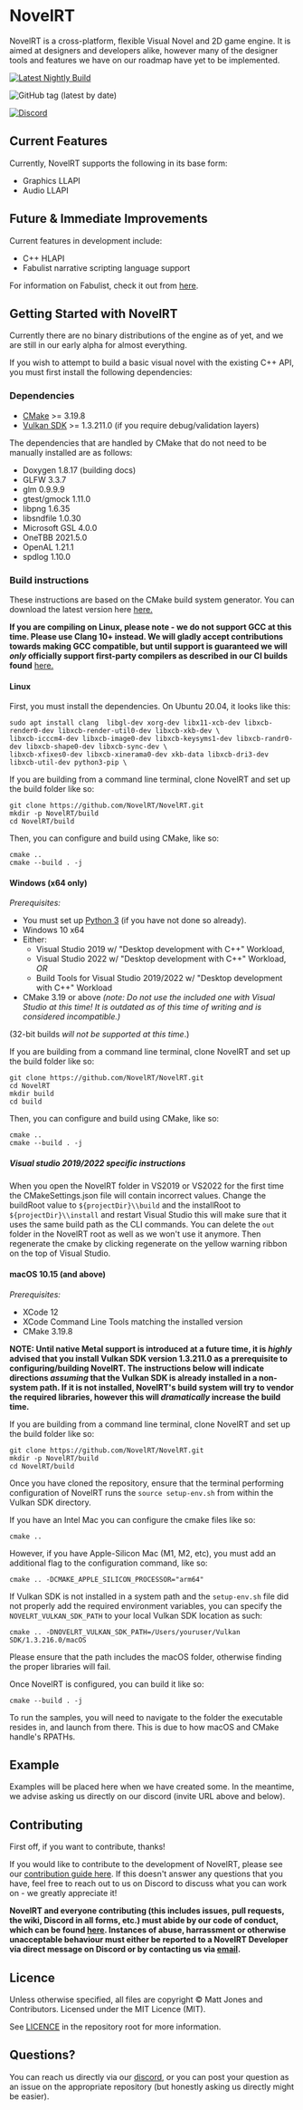 NovelRT
=======

NovelRT is a cross-platform, flexible Visual Novel and 2D game engine. It is aimed at designers and developers alike, however many of the designer tools and features we have on our roadmap have yet to be implemented.

[![Latest Nightly Build](https://img.shields.io/github/workflow/status/novelrt/NovelRT/Continuous%20Integration%20v2/main?label=Nightly%20Build&style=plastic)](https://github.com/novelrt/NovelRT/actions/workflows/build-system.yml)

![GitHub tag (latest by date)](https://img.shields.io/github/v/tag/novelrt/NovelRT?color=blueviolet&label=Latest%20Release&style=plastic)

[![Discord](https://discordapp.com/api/guilds/543898968380145675/widget.png?style=banner2)](https://discord.novelrt.dev/)

## Current Features

Currently, NovelRT supports the following in its base form:
- Graphics LLAPI
- Audio LLAPI

## Future & Immediate Improvements

Current features in development include:
- C++ HLAPI
- Fabulist narrative scripting language support

For information on Fabulist, check it out from [here](https://github.com/novelrt/fabulist).

## Getting Started with NovelRT

Currently there are no binary distributions of the engine as of yet, and we are still in our early alpha for almost everything.

If you wish to attempt to build a basic visual novel with the existing C++ API, you must first install the following dependencies:

### Dependencies
- [CMake](https://cmake.org/download/) >= 3.19.8
- [Vulkan SDK](https://vulkan.lunarg.com) >= 1.3.211.0 (if you require debug/validation layers)



The dependencies that are handled by CMake that do not need to be manually installed are as follows:

- Doxygen 1.8.17 (building docs)
- GLFW 3.3.7
- glm 0.9.9.9
- gtest/gmock 1.11.0
- libpng 1.6.35
- libsndfile 1.0.30
- Microsoft GSL 4.0.0
- OneTBB 2021.5.0
- OpenAL 1.21.1
- spdlog 1.10.0

### Build instructions

These instructions are based on the CMake build system generator. You can download the latest version here [here.](https://cmake.org/download/)

**If you are compiling on Linux, please note - we do not support GCC at this time. Please use Clang 10+ instead. We will gladly accept contributions towards making GCC compatible, but until support is guaranteed we will _only_ officially support first-party compilers as described in our CI builds found** [here.](https://github.com/novelrt/NovelRT/blob/6d9caf2cb2426f6d3661575c7dbd24014d4260b9/.github/workflows/build-system.yml)


#### Linux

First, you must install the dependencies. On Ubuntu 20.04, it looks like this:
```
sudo apt install clang  libgl-dev xorg-dev libx11-xcb-dev libxcb-render0-dev libxcb-render-util0-dev libxcb-xkb-dev \
libxcb-icccm4-dev libxcb-image0-dev libxcb-keysyms1-dev libxcb-randr0-dev libxcb-shape0-dev libxcb-sync-dev \
libxcb-xfixes0-dev libxcb-xinerama0-dev xkb-data libxcb-dri3-dev libxcb-util-dev python3-pip \
```

If you are building from a command line terminal, clone NovelRT and set up the build folder like so:
```
git clone https://github.com/NovelRT/NovelRT.git
mkdir -p NovelRT/build
cd NovelRT/build
```

Then, you can configure and build using CMake, like so:
```
cmake ..
cmake --build . -j
```

#### Windows (x64 only)
_Prerequisites:_
- You must set up [Python 3](https://docs.python.org/3/using/windows.html#the-full-installer) (if you have not done so already).
- Windows 10 x64
- Either:
  - Visual Studio 2019 w/ "Desktop development with C++" Workload,
  - Visual Studio 2022 w/ "Desktop development with C++" Workload,
  _OR_
  - Build Tools for Visual Studio 2019/2022 w/ "Desktop development with C++" Workload
- CMake 3.19 or above
_(note: Do not use the included one with Visual Studio at this time! It is outdated as of this time of writing and is considered incompatible.)_

(32-bit builds _will not be supported at this time_.)

If you are building from a command line terminal, clone NovelRT and set up the build folder like so:
```
git clone https://github.com/NovelRT/NovelRT.git
cd NovelRT
mkdir build
cd build
```

Then, you can configure and build using CMake, like so:
```
cmake ..
cmake --build . -j
```

##### Visual studio 2019/2022 specific instructions

When you open the NovelRT folder in VS2019 or VS2022 for the first time the CMakeSettings.json file will contain incorrect values.
Change the buildRoot value to `${projectDir}\\build` and the installRoot to `${projectDir}\\install` and restart Visual Studio this will make sure that it uses the same build path as the CLI commands.
You can delete the `out` folder in the NovelRT root as well as we won't use it anymore.
Then regenerate the cmake by clicking regenerate on the yellow warning ribbon on the top of Visual Studio.


#### macOS 10.15 (and above)
_Prerequisites:_
- XCode 12
- XCode Command Line Tools matching the installed version
- CMake 3.19.8

**NOTE: Until native Metal support is introduced at a future time, it is _highly_ advised that you install Vulkan SDK version 1.3.211.0 as a prerequisite to configuring/building NovelRT. The instructions below will indicate directions _assuming_ that the Vulkan SDK is already installed in a non-system path. If it is not installed, NovelRT's build system will try to vendor the required libraries, however this will _dramatically_ increase the build time.**

If you are building from a command line terminal, clone NovelRT and set up the build folder like so:
```
git clone https://github.com/NovelRT/NovelRT.git
mkdir -p NovelRT/build
cd NovelRT/build
```

Once you have cloned the repository, ensure that the terminal performing configuration of NovelRT runs the `source setup-env.sh` from within the Vulkan SDK directory.

If you have an Intel Mac you can configure the cmake files like so:
```
cmake ..
```
However, if you have Apple-Silicon Mac (M1, M2, etc), you must add an additional flag to the configuration command, like so:
```
cmake .. -DCMAKE_APPLE_SILICON_PROCESSOR="arm64"
```

If Vulkan SDK is not installed in a system path and the `setup-env.sh` file did not properly add the required environment variables, you can specify the `NOVELRT_VULKAN_SDK_PATH` to your local Vulkan SDK location as such:
```
cmake .. -DNOVELRT_VULKAN_SDK_PATH=/Users/youruser/Vulkan SDK/1.3.216.0/macOS
```
Please ensure that the path includes the macOS folder, otherwise finding the proper libraries will fail.

Once NovelRT is configured, you can build it like so:
```
cmake --build . -j
```

To run the samples, you will need to navigate to the folder the executable resides in, and
launch from there. This is due to how macOS and CMake handle's RPATHs.


## Example
Examples will be placed here when we have created some. In the meantime, we advise asking us directly on our discord (invite URL above and below).

## Contributing
First off, if you want to contribute, thanks!

If you would like to contribute to the development of NovelRT, please see our [contribution guide here](Contributing.md).
If this doesn't answer any questions that you have, feel free to reach out to us on Discord to discuss what you can work on - we greatly appreciate it!

**NovelRT and everyone contributing (this includes issues, pull requests, the wiki, Discord in all forms, etc.) must abide by our code of conduct, which can be found [here](CODE_OF_CONDUCT.md). Instances of abuse, harrassment or otherwise unacceptable behaviour must either be reported to a NovelRT Developer via direct message on Discord or by contacting us via [email](mailto:admin%40novelrt.dev).**

## Licence
Unless otherwise specified, all files are copyright © Matt Jones and Contributors. Licensed under the MIT Licence (MIT).

See [LICENCE](LICENCE.md) in the repository root for more information.


## Questions?
You can reach us directly via our [discord](https://discord.novelrt.dev/), or you can post your question as an issue on the appropriate repository (but honestly asking us directly might be easier).
